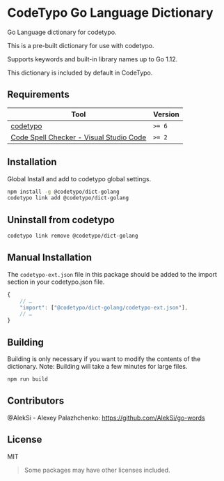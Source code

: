 # CodeTypo Go Language Dictionary

Go Language dictionary for codetypo.

This is a pre-built dictionary for use with codetypo.

Supports keywords and built-in library names up to Go 1.12.

This dictionary is included by default in CodeTypo.

## Requirements

| Tool                                                                                                                                 | Version |
| ------------------------------------------------------------------------------------------------------------------------------------ | ------- |
| [codetypo](https://github.com/khulnasofto)                                                                               | `>= 6`  |
| [Code Spell Checker - Visual Studio Code](https://marketplace.visualstudio.com/items?itemName=khulnasoftell-checker) | `>= 2`  |

## Installation

Global Install and add to codetypo global settings.

```sh
npm install -g @codetypo/dict-golang
codetypo link add @codetypo/dict-golang
```

## Uninstall from codetypo

```sh
codetypo link remove @codetypo/dict-golang
```

## Manual Installation

The `codetypo-ext.json` file in this package should be added to the import section in your codetypo.json file.

```javascript
{
    // …
    "import": ["@codetypo/dict-golang/codetypo-ext.json"],
    // …
}
```

## Building

Building is only necessary if you want to modify the contents of the dictionary. Note: Building will take a few minutes for large files.

```sh
npm run build
```

## Contributors

@AlekSi - Alexey Palazhchenko: https://github.com/AlekSi/go-words

## License

MIT

> Some packages may have other licenses included.
